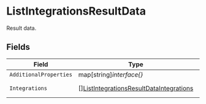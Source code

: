 # ListIntegrationsResultData

Result data.


## Fields

| Field                                                                                                     | Type                                                                                                      | Required                                                                                                  | Description                                                                                               |
| --------------------------------------------------------------------------------------------------------- | --------------------------------------------------------------------------------------------------------- | --------------------------------------------------------------------------------------------------------- | --------------------------------------------------------------------------------------------------------- |
| `AdditionalProperties`                                                                                    | map[string]*interface{}*                                                                                  | :heavy_minus_sign:                                                                                        | N/A                                                                                                       |
| `Integrations`                                                                                            | [][ListIntegrationsResultDataIntegrations](../../models/shared/listintegrationsresultdataintegrations.md) | :heavy_check_mark:                                                                                        | An array of integrations.                                                                                 |